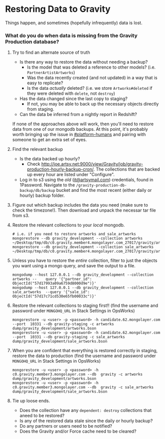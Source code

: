 # Restoring Data to Gravity

Things happen, and sometimes (hopefully infrequently) data is lost.

### What do you do when data is missing from the Gravity Production database?

1. Try to find an alternate source of truth
    - Is there any way to restore the data without needing a backup?
        -  Is the model that was deleted a reference to other models? (i.e. `    PartnerArtistArtworks`)
        -  Was the data recently created (and not updated) in a way that is easy     to replicate?
        -  Is the data _actually_ deleted? (i.e. we store `Artworks#deleted` if     they were deleted with `delete`, not `destroy`)
    - Has the data changed since the last copy to staging?
        - If not, you may be able to back up the necessary objects directly from     staging.
    - Can the data be inferred from a nightly report in Redshift?

    If none of the approaches above will work, then you'll need to restore data from one of our mongodb backups. At this point, it's probably worth bringing up the issue in [#platform-humans](https://artsy.slack.com/messages/platform-humans/) and pairing with someone to get an extra set of eyes.

2. Find the relevant backup
    - Is the data backed up hourly?
        - Check http://joe.artsy.net:9000/view/Gravity/job/gravity-production-hourly-backup-cron/. The collections that are backed up every hour are listed under "Configure". 
    - Log in to s3 using the _old_ (it@artsymail.com) credentials, found in 1Password. Navigate to the `/gravity-production-db-backup/db/backup` bucket and find the most recent (either daily or hourly) backup folder.

3. Figure out which backup includes the data you need (make sure to check the timezone!). Then download and unpack the necessar tar file from s3.

4. Restore the relevant collections to your _local_ mongodb.

    ```
    # i.e. if you need to restore artworks and sale_artworks
    mongorestore --db gravity_development --collection artworks ~/Desktop/tmp/db/c0.gravity.member4.mongolayer.com_27017/gravity/artworks.bson
    mongorestore --db gravity_development --collection sale_artworks ~/Desktop/tmp/db/c0.gravity.member4.mongolayer.com_27017/gravity/artworks.bson
    ```

5. Unless you have to restore the _entire_ collection, filter to just the objects you want using a mongo query, and save the output to a file.

    ```
    mongodump --host 127.0.0.1 --db gravity_development --collection artworks --    query '{"partner_id": ObjectId("57d17993a09a6759d8000d9e")}'
    mongodump --host 127.0.0.1 --db gravity_development --collection sale_artworks  --query '{"sale_id": ObjectId("57d17c71cd530e65fb00033c")}'
    ```

6. Restore the relevant collections to staging first!! (find the username and password under `MONGOHQ_URL` in Stack Settings in OpsWorks)

    ```
    mongorestore -u <user> -p <password> -h candidate.62.mongolayer.com --port  10331 --db gravity-staging -c artworks dump/gravity_development/artworks.bson
    mongorestore -u <user> -p <password> -h candidate.62.mongolayer.com --port  10331 --db gravity-staging -c sale_artworks  dump/gravity_development/sale_artworks.bson
    ```

7. When you are confident that everything is restored correctly in staging, restore the data to production (find the username and password under `MONGOHQ_URL` in Stack Settings in OpsWorks)

    ```
    mongorestore -u <user> -p <password> -h c0.gravity.member3.mongolayer.com --db  gravity -c artworks dump/gravity_development/artworks.bson
    mongorestore -u <user> -p <password> -h c0.gravity.member3.mongolayer.com --db  gravity -c sale_artworks dump/gravity_development/sale_artworks.bson
    ```
    
8. Tie up loose ends.
    - Does the collection have any `dependent: destroy` collections that aneed to be restored?
    - Is any of the restored data stale since the daily or hourly backup?
    - Do any partners or users need to be notified?
    - Does the Gravity and/or Force cache need to be cleared?

